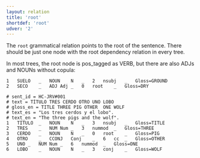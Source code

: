 ```yaml
---
layout: relation
title: 'root'
shortdef: 'root'
udver: '2'
---
```


The `root` grammatical relation points to the root of the sentence. 
There should be just one node with the root dependency relation in every tree.

In most trees, the root node is pos_tagged as VERB, but there are also ADJs and NOUNs without copula:
~~~ conllu
1	SUELO	_	NOUN	N	_	2	nsubj	_	Gloss=GROUND
2	SECO	_	ADJ	Adj	_	0	root	_	Gloss=DRY
~~~
~~~ conllu
# sent_id = HC-JRV#001
# text = TÍTULO TRES CERDO OTRO UNO LOBO
# gloss_en = TITLE THREE PIG OTHER  ONE WOLF
# text_es = "Los tres cerdos y el lobo".
# text_en = "The three pigs and the wolf".
1	TÍTULO	_	NOUN	N	_	3	nsubj	_	Gloss=TITLE
2	TRES	_	NUM	Num	_	3	nummod	_	Gloss=THREE
3	CERDO	_	NOUN	N	_	0	root	_	Gloss=PIG
4	OTRO	_	CCONJ	Conj	_	6	cc	_	Gloss=OTHER
5	UNO	_	NUM	Num	_	6	nummod	_	Gloss=ONE
6	LOBO	_	NOUN	N	_	3	conj	_	Gloss=WOLF
~~~
